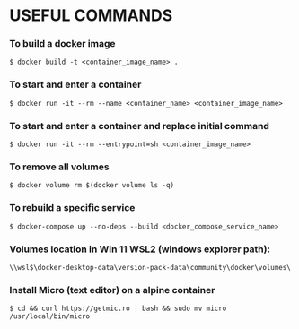 # USEFUL COMMANDS

### To build a docker image
``` console
$ docker build -t <container_image_name> .
```

### To start and enter a container
``` console
$ docker run -it --rm --name <container_name> <container_image_name>
```

### To start and enter a container and replace initial command
``` console
$ docker run -it --rm --entrypoint=sh <container_image_name>
```

### To remove all volumes
``` console
$ docker volume rm $(docker volume ls -q)
```

### To rebuild a specific service
``` console
$ docker-compose up --no-deps --build <docker_compose_service_name>
```

### Volumes location in Win 11 WSL2 (windows explorer path):  
``` console
\\wsl$\docker-desktop-data\version-pack-data\community\docker\volumes\
```

### Install Micro (text editor) on a alpine container
``` console  
$ cd && curl https://getmic.ro | bash && sudo mv micro /usr/local/bin/micro
```